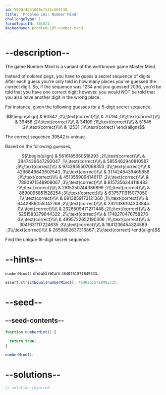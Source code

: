 ```yaml
---
id: 5900f4251000cf542c50ff38
title: 'Problem 185: Number Mind'
challengeType: 1
forumTopicId: 301821
dashedName: problem-185-number-mind
---
```


# --description--

The game Number Mind is a variant of the well known game Master Mind.

Instead of colored pegs, you have to guess a secret sequence of digits. After each guess you're only told in how many places you've guessed the correct digit. So, if the sequence was 1234 and you guessed 2036, you'd be told that you have one correct digit; however, you would NOT be told that you also have another digit in the wrong place.

For instance, given the following guesses for a 5-digit secret sequence,

$$\begin{align}
  & 90342 ;2\\;\text{correct}\\\\
  & 70794 ;0\\;\text{correct}\\\\
  & 39458 ;2\\;\text{correct}\\\\
  & 34109 ;1\\;\text{correct}\\\\
  & 51545 ;2\\;\text{correct}\\\\
  & 12531 ;1\\;\text{correct}
\end{align}$$

The correct sequence 39542 is unique.

Based on the following guesses,

$$\begin{align}
  & 5616185650518293 ;2\\;\text{correct}\\\\
  & 3847439647293047 ;1\\;\text{correct}\\\\
  & 5855462940810587 ;3\\;\text{correct}\\\\
  & 9742855507068353 ;3\\;\text{correct}\\\\
  & 4296849643607543 ;3\\;\text{correct}\\\\
  & 3174248439465858 ;1\\;\text{correct}\\\\
  & 4513559094146117 ;2\\;\text{correct}\\\\
  & 7890971548908067 ;3\\;\text{correct}\\\\
  & 8157356344118483 ;1\\;\text{correct}\\\\
  & 2615250744386899 ;2\\;\text{correct}\\\\
  & 8690095851526254 ;3\\;\text{correct}\\\\
  & 6375711915077050 ;1\\;\text{correct}\\\\
  & 6913859173121360 ;1\\;\text{correct}\\\\
  & 6442889055042768 ;2\\;\text{correct}\\\\
  & 2321386104303845 ;0\\;\text{correct}\\\\
  & 2326509471271448 ;2\\;\text{correct}\\\\
  & 5251583379644322 ;2\\;\text{correct}\\\\
  & 1748270476758276 ;3\\;\text{correct}\\\\
  & 4895722652190306 ;1\\;\text{correct}\\\\
  & 3041631117224635 ;3\\;\text{correct}\\\\
  & 1841236454324589 ;3\\;\text{correct}\\\\
  & 2659862637316867 ;2\\;\text{correct}
\end{align}$$

Find the unique 16-digit secret sequence.

# --hints--

`numberMind()` should return `4640261571849533`.

```js
assert.strictEqual(numberMind(), 4640261571849533);
```

# --seed--

## --seed-contents--

```js
function numberMind() {

  return true;
}

numberMind();
```

# --solutions--

```js
// solution required
```
